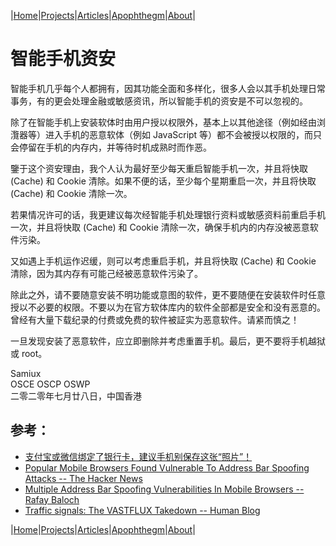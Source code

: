 |[Home](/README.md)|[Projects](/projects.md)|[Articles](/articles.md)|[Apophthegm](/apophthegm.md)|[About](/about.md)|

# 智能手机资安

智能手机几乎每个人都拥有，因其功能全面和多样化，很多人会以其手机处理日常事务，有的更会处理金融或敏感资讯，所以智能手机的资安是不可以忽视的。

除了在智能手机上安装软体时由用户授以权限外，基本上以其他途径（例如经由浏灠器等）进入手机的恶意软体（例如 JavaScript 等）都不会被授以权限的，而只会停留在手机的内存内，并等待时机成熟时而作恶。

鑒于这个资安理由，我个人认为最好至少每天重启智能手机一次，并且将快取 (Cache) 和 Cookie 清除。如果不便的话，至少每个星期重启一次，并且将快取 (Cache) 和 Cookie 清除一次。

若果情况许可的话，我更建议每次经智能手机处理银行资料或敏感资料前重启手机一次，并且将快取 (Cache) 和 Cookie 清除一次，确保手机内的内存没被恶意软件污染。

又如遇上手机运作迟缓，则可以考虑重启手机，并且将快取 (Cache) 和 Cookie 清除，因为其内存有可能己经被恶意软件污染了。

除此之外，请不要随意安装不明功能或意图的软件，更不要随便在安装软件时任意授以不必要的权限。不要以为在官方软体库内的软件全部都是安全和没有恶意的。曾经有大量下载纪录的付费或免费的软件被証实为恶意软件。请紧而慎之！

一旦发现安装了恶意软件，应立即删除并考虑重置手机。最后，更不要将手机越狱或 root。

Samiux   
OSCE  OSCP  OSWP  
二零二零年七月廿八日，中国香港   

## 参考：

- [支付宝或微信绑定了银行卡，建议手机别保存这张“照片”！](https://mp.weixin.qq.com/s?__biz=Mzg5MzA4MjY5NQ==&mid=2247532485&idx=3&sn=88e9831c394b94f40c66e658b19dbd97&chksm=c03672edf741fbfb3467f02841793f2516dde29c38d3fdf06a3029b06afa1607b80212f519cd#rd)  
- [Popular Mobile Browsers Found Vulnerable To Address Bar Spoofing Attacks -- The Hacker News](https://thehackernews.com/2020/10/browser-address-spoofing-vulnerability.html)  
- [Multiple Address Bar Spoofing Vulnerabilities In Mobile Browsers -- Rafay Baloch](https://www.rafaybaloch.com/2020/10/multiple-address-bar-spoofing-vulnerabilities.html)  
- [Traffic signals: The VASTFLUX Takedown -- Human Blog](https://www.humansecurity.com/learn/blog/traffic-signals-the-vastflux-takedown)  

|[Home](/README.md)|[Projects](/projects.md)|[Articles](/articles.md)|[Apophthegm](/apophthegm.md)|[About](/about.md)|
